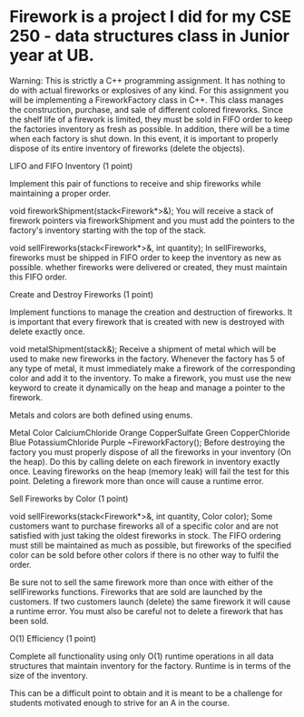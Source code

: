 # Firework is a project I did for my CSE 250 - data structures class in Junior year at UB. 
Warning: This is strictly a C++ programming assignment. It has nothing to do with actual fireworks or explosives of any kind.
For this assignment you will be implementing a FireworkFactory class in C++. This class manages the construction, purchase, and sale of different colored fireworks. Since the shelf life of a firework is limited, they must be sold in FIFO order to keep the factories inventory as fresh as possible. In addition, there will be a time when each factory is shut down. In this event, it is important to properly dispose of its entire inventory of fireworks (delete the objects).


LIFO and FIFO Inventory (1 point)

Implement this pair of functions to receive and ship fireworks while maintaining a proper order.

void fireworkShipment(stack<Firework*>&);
You will receive a stack of firework pointers via fireworkShipment and you must add the pointers to the factory's inventory starting with the top of the stack.

void sellFireworks(stack<Firework*>&, int quantity);
In sellFireworks, fireworks must be shipped in FIFO order to keep the inventory as new as possible. whether fireworks were delivered or created, they must maintain this FIFO order.


Create and Destroy Fireworks (1 point)

Implement functions to manage the creation and destruction of fireworks. It is important that every firework that is created with new is destroyed with delete exactly once.

void metalShipment(stack<Metal>&);
Receive a shipment of metal which will be used to make new fireworks in the factory. Whenever the factory has 5 of any type of metal, it must immediately make a firework of the corresponding color and add it to the inventory. To make a firework, you must use the new keyword to create it dynamically on the heap and manage a pointer to the firework.

Metals and colors are both defined using enums.


Metal	Color
CalciumChloride	Orange
CopperSulfate	Green
CopperChloride	Blue
PotassiumChloride	Purple
~FireworkFactory();
Before destroying the factory you must properly dispose of all the fireworks in your inventory (On the heap). Do this by calling delete on each firework in inventory exactly once. Leaving fireworks on the heap (memory leak) will fail the test for this point. Deleting a firework more than once will cause a runtime error.


Sell Fireworks by Color (1 point)

void sellFireworks(stack<Firework*>&, int quantity, Color color);
Some customers want to purchase fireworks all of a specific color and are not satisfied with just taking the oldest fireworks in stock. The FIFO ordering must still be maintained as much as possible, but fireworks of the specified color can be sold before other colors if there is no other way to fulfil the order.

Be sure not to sell the same firework more than once with either of the sellFireworks functions. Fireworks that are sold are launched by the customers. If two customers launch (delete) the same firework it will cause a runtime error. You must also be careful not to delete a firework that has been sold.


O(1) Efficiency (1 point)

Complete all functionality using only O(1) runtime operations in all data structures that maintain inventory for the factory. Runtime is in terms of the size of the inventory.


This can be a difficult point to obtain and it is meant to be a challenge for students motivated enough to strive for an A in the course.
